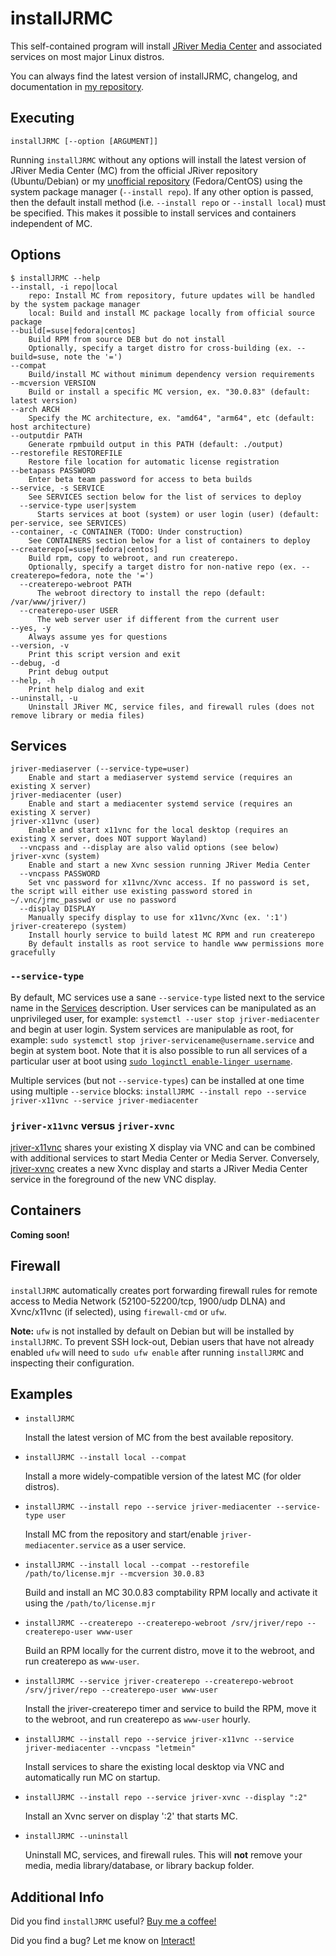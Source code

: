 # installJRMC

This self-contained program will install [JRiver Media Center](https://www.jriver.com/) and associated services on most major Linux distros.

You can always find the latest version of installJRMC, changelog, and documentation in [my repository](https://git.bryanroessler.com/bryan/installJRMC).

## Executing

`installJRMC [--option [ARGUMENT]]`

Running `installJRMC` without any options will install the latest version of JRiver Media Center (MC) from the official JRiver repository (Ubuntu/Debian) or my [unofficial repository](https://repos.bryanroessler.com/jriver/) (Fedora/CentOS) using the system package manager (`--install repo`). If any other option is passed, then the default install method (i.e. `--install repo` or `--install local`) must be specified. This makes it possible to install services and containers independent of MC.

## Options

```text
$ installJRMC --help
--install, -i repo|local
    repo: Install MC from repository, future updates will be handled by the system package manager
    local: Build and install MC package locally from official source package
--build[=suse|fedora|centos]
    Build RPM from source DEB but do not install
    Optionally, specify a target distro for cross-building (ex. --build=suse, note the '=')
--compat
    Build/install MC without minimum dependency version requirements
--mcversion VERSION
    Build or install a specific MC version, ex. "30.0.83" (default: latest version)
--arch ARCH
    Specify the MC architecture, ex. "amd64", "arm64", etc (default: host architecture)
--outputdir PATH
    Generate rpmbuild output in this PATH (default: ./output)
--restorefile RESTOREFILE
    Restore file location for automatic license registration
--betapass PASSWORD
    Enter beta team password for access to beta builds
--service, -s SERVICE
    See SERVICES section below for the list of services to deploy
  --service-type user|system
      Starts services at boot (system) or user login (user) (default: per-service, see SERVICES)
--container, -c CONTAINER (TODO: Under construction)
    See CONTAINERS section below for a list of containers to deploy
--createrepo[=suse|fedora|centos]
    Build rpm, copy to webroot, and run createrepo.
    Optionally, specify a target distro for non-native repo (ex. --createrepo=fedora, note the '=')
  --createrepo-webroot PATH
      The webroot directory to install the repo (default: /var/www/jriver/)
  --createrepo-user USER
      The web server user if different from the current user
--yes, -y
    Always assume yes for questions
--version, -v
    Print this script version and exit
--debug, -d
    Print debug output
--help, -h
    Print help dialog and exit
--uninstall, -u
    Uninstall JRiver MC, service files, and firewall rules (does not remove library or media files)
```

## Services

```text
jriver-mediaserver (--service-type=user)
    Enable and start a mediaserver systemd service (requires an existing X server)
jriver-mediacenter (user)
    Enable and start a mediacenter systemd service (requires an existing X server)
jriver-x11vnc (user)
    Enable and start x11vnc for the local desktop (requires an existing X server, does NOT support Wayland)
  --vncpass and --display are also valid options (see below)
jriver-xvnc (system)
    Enable and start a new Xvnc session running JRiver Media Center
  --vncpass PASSWORD
    Set vnc password for x11vnc/Xvnc access. If no password is set, the script will either use existing password stored in ~/.vnc/jrmc_passwd or use no password
  --display DISPLAY
    Manually specify display to use for x11vnc/Xvnc (ex. ':1')
jriver-createrepo (system)
    Install hourly service to build latest MC RPM and run createrepo
    By default installs as root service to handle www permissions more gracefully
```

### `--service-type`

By default, MC services use a sane `--service-type` listed next to the service name in the [Services](#services) description. User services can be manipulated as an unprivileged user, for example: `systemctl --user stop jriver-mediacenter` and begin at user login. System services are manipulable as root, for example: `sudo systemctl stop jriver-servicename@username.service` and begin at system boot. Note that it is also possible to run all services of a particular user at boot using [`sudo loginctl enable-linger username`](https://www.freedesktop.org/software/systemd/man/loginctl.html).

Multiple services (but not `--service-types`) can be installed at one time using multiple `--service` blocks: `installJRMC --install repo --service jriver-x11vnc --service jriver-mediacenter`

### `jriver-x11vnc` versus `jriver-xvnc`

[jriver-x11vnc](http://www.karlrunge.com/x11vnc/) shares your existing X display via VNC and can be combined with additional services to start Media Center or Media Server. Conversely, [jriver-xvnc](https://tigervnc.org/doc/Xvnc.html) creates a new Xvnc display and starts a JRiver Media Center service in the foreground of the new VNC display.

## Containers

**Coming soon!**

## Firewall

`installJRMC` automatically creates port forwarding firewall rules for remote access to Media Network (52100-52200/tcp, 1900/udp DLNA) and Xvnc/x11vnc (if selected), using `firewall-cmd` or `ufw`.

**Note:** `ufw` is not installed by default on Debian but will be installed by `installJRMC`. To prevent SSH lock-out, Debian users that have not already enabled `ufw` will need to `sudo ufw enable` after running `installJRMC` and inspecting their configuration.

## Examples

* `installJRMC`

    Install the latest version of MC from the best available repository.

* `installJRMC --install local --compat`

    Install a more widely-compatible version of the latest MC (for older distros).

* `installJRMC --install repo --service jriver-mediacenter --service-type user`

    Install MC from the repository and start/enable `jriver-mediacenter.service` as a user service.

* `installJRMC --install local --compat --restorefile /path/to/license.mjr --mcversion 30.0.83`

    Build and install an MC 30.0.83 comptability RPM locally and activate it using the `/path/to/license.mjr`

* `installJRMC --createrepo --createrepo-webroot /srv/jriver/repo --createrepo-user www-user`

     Build an RPM locally for the current distro, move it to the webroot, and run createrepo as `www-user`.

* `installJRMC --service jriver-createrepo --createrepo-webroot /srv/jriver/repo --createrepo-user www-user`

    Install the jriver-createrepo timer and service to build the RPM, move it to the webroot, and run createrepo as `www-user` hourly.

* `installJRMC --install repo --service jriver-x11vnc --service jriver-mediacenter --vncpass "letmein"`

    Install services to share the existing local desktop via VNC and automatically run MC on startup.

* `installJRMC --install repo --service jriver-xvnc --display ":2"`

    Install an Xvnc server on display ':2' that starts MC.

* `installJRMC --uninstall`

    Uninstall MC, services, and firewall rules. This will **not** remove your media, media library/database, or library backup folder.

## Additional Info

Did you find `installJRMC` useful? [Buy me a coffee!](https://paypal.me/bryanroessler)

Did you find a bug? Let me know on [Interact!](https://yabb.jriver.com/interact/index.php/topic,134152.0.html)

